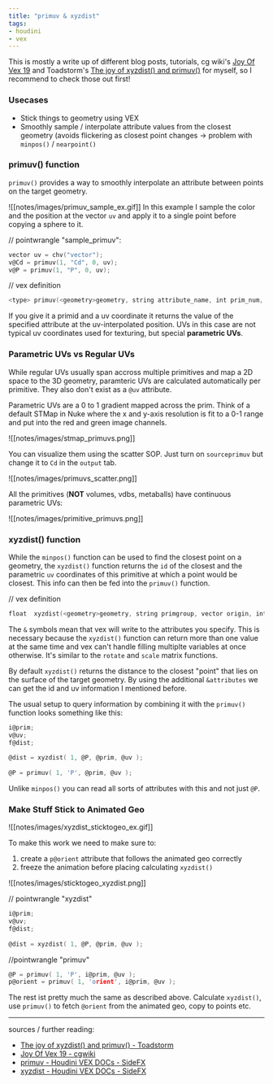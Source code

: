```yaml
---
title: "primuv & xyzdist"
tags:
- houdini
- vex
---
```


This is mostly a write up of different blog posts, tutorials, cg wiki's [Joy Of Vex 19](https://www.tokeru.com/cgwiki/index.php?title=JoyOfVex19) and Toadstorm's [The joy of xyzdist() and primuv()](https://www.toadstorm.com/blog/?p=465) for myself, so I recommend to check those out first!

### Usecases

- Stick things to geometry using VEX
- Smoothly sample / interpolate attribute values from the closest geometry (avoids flickering as closest point changes -> problem with `minpos()` / `nearpoint()`

### primuv() function

`primuv()` provides a way to smoothly interpolate an attribute between points on the target geometry.

![[notes/images/primuv_sample_ex.gif]]
In this example I sample the color and the position at the vector `uv` and apply it to a single point before copying a sphere to it.

// pointwrangle "sample_primuv":
```C
vector uv = chv("vector");
v@Cd = primuv(1, "Cd", 0, uv);
v@P = primuv(1, "P", 0, uv);
```

// vex definition
```C
<type> primuv(<geometry>geometry, string attribute_name, int prim_num, vector uvw)
```

If you give it a primid and a uv coordinate it returns the value of the specified attribute at the uv-interpolated position. UVs in this case are not typical uv coordinates used for texturing, but special **parametric UVs**.

### Parametric UVs vs Regular UVs

While regular UVs usually span accross multiple primitives and map a 2D space to the 3D geometry, paramteric UVs are calculated automatically per primitive. They also don't exist as a `@uv` attribute.

Parametric UVs are a 0 to 1 gradient mapped across the prim. Think of a default STMap in Nuke where the x and y-axis resolution is fit to a 0-1 range and put into the red and green image channels.

![[notes/images/stmap_primuvs.png]]

You can visualize them using the scatter SOP. Just turn on `sourceprimuv` but change it to `Cd` in the `output` tab.

![[notes/images/primuvs_scatter.png]]

All the primitives (**NOT** volumes, vdbs, metaballs) have continuous parametric UVs:

![[notes/images/primitive_primuvs.png]]

### xyzdist() function

While the `minpos()` function can be used to find the closest point on a geometry, the `xyzdist()` function returns the `id` of the closest and the parametric `uv` coordinates of this primitive at which a point would be closest. This info can then be fed into the `primuv()` function.

// vex definition
```C
float  xyzdist(<geometry>geometry, string primgroup, vector origin, int &prim, vector &uv, float maxdist)
```

The `&` symbols mean that vex will write to the attributes you specify. This is necessary because the `xyzdist()` function can return more than one value at the same time and vex can't handle filling multiplte variables at once otherwise. It's similar to the `rotate` and `scale` matrix functions.

By default `xyzdist()` returns the distance to the closest "point" that lies on the surface of the target geometry. By using the additional `&attributes` we can get the id and uv information I mentioned before.

The usual setup  to query information by combining it with the `primuv()` function looks something like this:

```C
i@prim; 
v@uv;
f@dist;
 
@dist = xyzdist( 1, @P, @prim, @uv );
 
@P = primuv( 1, 'P', @prim, @uv );
```

Unlike `minpos()` you can read all sorts of attributes with this and not just `@P`.

### Make Stuff Stick to Animated Geo

![[notes/images/xyzdist_sticktogeo_ex.gif]]

To make this work we need to make sure to:
1. create a `p@orient` attribute that follows the animated geo correctly
2. freeze the animation before placing calculating `xyzdist()`

![[notes/images/sticktogeo_xyzdist.png]]

// pointwrangle "xyzdist"
```C
i@prim; 
v@uv;
f@dist;
 
@dist = xyzdist( 1, @P, @prim, @uv );
```

//pointwrangle "primuv"
```C
@P = primuv( 1, 'P', i@prim, @uv );
p@orient = primuv( 1, 'orient', i@prim, @uv );
```

The rest ist pretty much the same as described above. Calculate `xyzdist()`, use `primuv()` to fetch `@orient` from the animated geo, copy to points etc.

---

sources / further reading:
- [The joy of xyzdist() and primuv() - Toadstorm](https://www.toadstorm.com/blog/?p=465)
- [Joy Of Vex 19 - cgwiki](https://www.tokeru.com/cgwiki/index.php?title=JoyOfVex19) 
- [primuv - Houdini VEX DOCs - SideFX](https://www.sidefx.com/docs/houdini/vex/functions/primuv.html)
- [xyzdist - Houdini VEX DOCs - SideFX](https://www.sidefx.com/docs/houdini/vex/functions/xyzdist.html)



